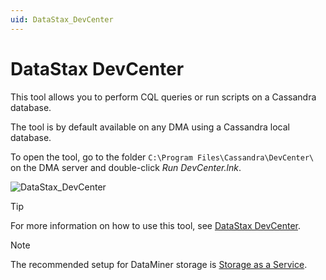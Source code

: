 ```yaml
---
uid: DataStax_DevCenter
---
```


# DataStax DevCenter

This tool allows you to perform CQL queries or run scripts on a Cassandra database.

The tool is by default available on any DMA using a Cassandra local database.

To open the tool, go to the folder `C:\Program Files\Cassandra\DevCenter\` on the DMA server and double-click *Run DevCenter.lnk*.

![DataStax_DevCenter](~/develop/images/DataStax_DevCenter.png)

> [!TIP]
> For more information on how to use this tool, see [DataStax DevCenter](https://docs.datastax.com/en/archived/developer/devcenter/doc/devcenter/dcToc.html).

> [!NOTE]
> The recommended setup for DataMiner storage is [Storage as a Service](xref:STaaS).
